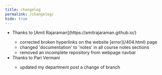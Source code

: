 ```yaml
---
title: changelog  
permalink: /changelog/
hide: true
---
```


<ul>
<li>Thanks to [Amit Rajaraman](https://amitrajaraman.github.io/)</li>
	<ul>
	<li>corrected broken hyperlinks on the website [error](/404.html) page</li>
	<li>changed 'documentation' to 'notes' in all course notes sections</li>
	<li>removed an incomplete repository from webpage navbar</li>
	</ul>
<li>Thanks to Pari Vermani</li>
	<ul>
	<li>updated my department post a change of branch</li>
	</ul>
</ul>